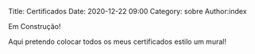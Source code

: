 Title: Certificados
Date: 2020-12-22 09:00
Category: sobre
Author:index

Em Construção!

Aqui pretendo colocar todos os meus certificados estilo um mural!
